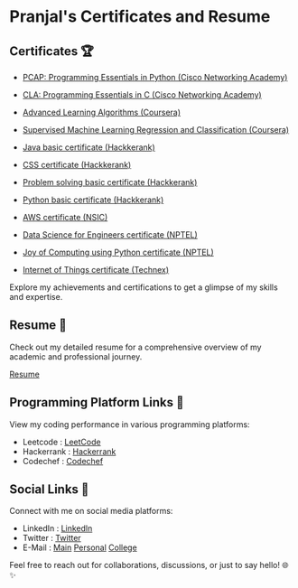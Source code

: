 # Pranjal's Certificates and Resume
## Certificates 🏆
- [PCAP: Programming Essentials in Python (Cisco Networking Academy)](https://github.com/PranjalRay/My-Profile/blob/main/My-certificates/PRANJALRAY-Programming%20Esse-certificate.pdf)

- [CLA: Programming Essentials in C (Cisco Networking Academy)](https://github.com/PranjalRay/My-Profile/blob/main/My-certificates/PRANJALRAY-CLA%20-%20Programmin-certificate.pdf)

- [Advanced Learning Algorithms (Coursera)](https://github.com/PranjalRay/My-Profile/blob/main/My-certificates/Advanced%20Learning%20Algorithms-%20Coursera.pdf)

- [Supervised Machine Learning Regression and Classification (Coursera)](https://github.com/PranjalRay/My-Profile/blob/main/My-certificates/Supervised%20Machine%20Learning%20Regression%20and%20Classification-%20Coursera.pdf)
  
- [Java basic certificate (Hackkerank)](https://github.com/PranjalRay/My-Profile/blob/main/My-certificates/java_basic%20certificate-%20Hackkerank.pdf)

- [CSS certificate (Hackkerank)](https://github.com/PranjalRay/My-Profile/blob/main/My-certificates/css%20certificate-%20Hackkerank.pdf)
  
- [Problem solving basic certificate (Hackkerank)](https://github.com/PranjalRay/My-Profile/blob/main/My-certificates/problem_solving_basic%20certificate-%20Hackkerank.pdf)

- [Python basic certificate (Hackkerank)](https://github.com/PranjalRay/My-Profile/blob/main/My-certificates/python_basic%20certificate-%20Hackkerank.pdf)

- [AWS certificate (NSIC)](https://github.com/PranjalRay/My-Profile/blob/main/My-certificates/AWS-%20NSIC%20Certificate.pdf)

- [Data Science for Engineers certificate (NPTEL)](https://github.com/PranjalRay/My-Profile/blob/main/My-certificates/Data%20Science%20for%20Engineers-NPTEL.jpeg)

- [Joy of Computing using Python certificate (NPTEL)](https://github.com/PranjalRay/My-Profile/blob/main/My-certificates/The%20Joy%20of%20Computing%20using%20Python-%20NPTEL.jpeg)

- [Internet of Things certificate (Technex)](https://github.com/PranjalRay/My-Profile/blob/main/My-certificates/IoT-%20Technex%20Certificate.pdf)

Explore my achievements and certifications to get a glimpse of my skills and expertise.

## Resume 📄
Check out my detailed resume for a comprehensive overview of my academic and professional journey.

[Resume]()

## Programming Platform Links 🔗
View my coding performance in various programming platforms:

- Leetcode : [LeetCode](https://leetcode.com/Pranjal_Ray/)
- Hackerrank : [Hackerrank](https://www.hackerrank.com/profile/21951a6695_RAY)
- Codechef : [Codechef](https://www.codechef.com/users/ray_pranjal)
  
## Social Links 🔗
Connect with me on social media platforms:

- LinkedIn : [Linkedln](https://www.linkedin.com/in/pranjal-ray/)
- Twitter : [Twitter](https://twitter.com/Pranjal71972881)
- E-Mail : [Main](roypranjal2015@gmail.com)
           [Personal](roypranjal2021@gmail.com)
           [College](21951A6695@iare.ac.in)
  
Feel free to reach out for collaborations, discussions, or just to say hello! 🌐✨
